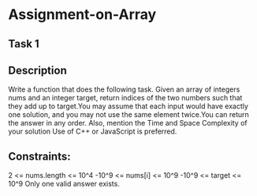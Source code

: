 # Assignment-on-Array
## Task 1
## Description
Write a function that does the following task.
Given an array of integers nums and an integer target, return indices of the two numbers such that they add up to target.You may assume that each input would have exactly one solution, and you may not use the same element twice.You can return the answer in any order.
Also, mention the Time and Space Complexity of your solution
Use of C++ or JavaScript is preferred.
## Constraints:
2 <= nums.length <= 10^4 
-10^9 <= nums[i] <= 10^9 
-10^9 <= target <= 10^9
Only one valid answer exists.
